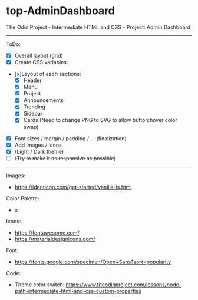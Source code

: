 # top-AdminDashboard
The Odin Project - Intermediate HTML and CSS - Project: Admin Dashboard
___
ToDo:
- [x] Overall layout (grid)
- [x] Create CSS variables:
- [x]Layout of each sections:
     - [x] Header
     - [x] Menu
     - [x] Project
     - [x] Announcements
     - [x] Trending
     - [x] Sidebar
     - [x] Cards  (Need to change PNG to SVG to allow button:hover color swap)
- [x] Font sizes / margin / padding / ... (finalization)
- [x] Add images / icons
- [x] (Light / Dark theme)
- [ ] ~~(Try to make it as responsive as possible)~~

___
Images:
- https://jdenticon.com/get-started/vanilla-js.html

Color Palette:
- x

Icons:
- https://fontawesome.com/
- https://materialdesignicons.com/

Font:
- https://fonts.google.com/specimen/Open+Sans?sort=popularity

Code:
- Theme color switch: https://www.theodinproject.com/lessons/node-path-intermediate-html-and-css-custom-properties